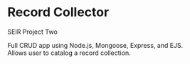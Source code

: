 # Record Collector

SEIR Project Two

Full CRUD app using Node.js, Mongoose, Express, and EJS.  
Allows user to catalog a record collection.
